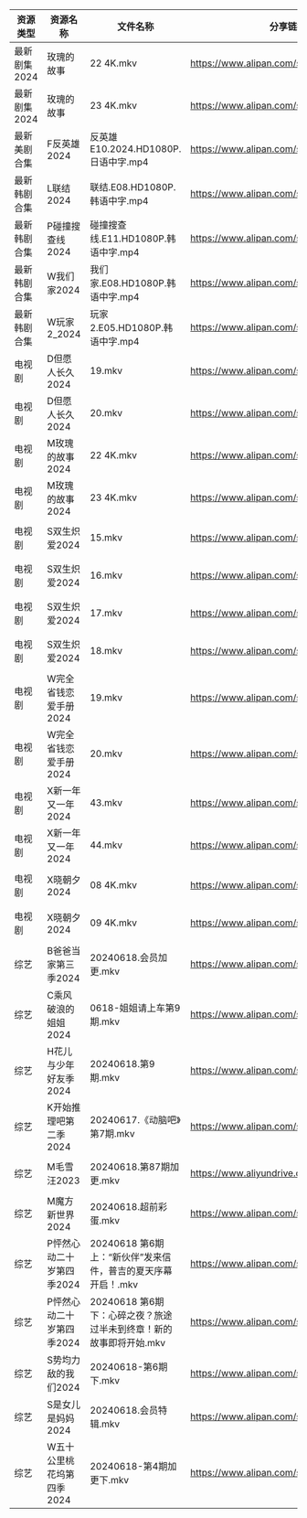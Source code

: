 | 资源类型     | 资源名称            | 文件名称                                      | 分享链接                                      | 更新时间                |
| -------- | --------------- | ----------------------------------------- | ----------------------------------------- | ------------------- |
| 最新剧集2024 | 玫瑰的故事           | 22 4K.mkv                                 | https://www.alipan.com/s/fnFwjLQJnWZ      | 2024-06-18 00:09:57 |
| 最新剧集2024 | 玫瑰的故事           | 23 4K.mkv                                 | https://www.alipan.com/s/fnFwjLQJnWZ      | 2024-06-18 00:09:57 |
| 最新美剧合集   | F反英雄2024        | 反英雄E10.2024.HD1080P.日语中字.mp4              | https://www.alipan.com/s/HAN9MAupm94      | 2024-06-18 10:08:50 |
| 最新韩剧合集   | L联结2024         | 联结.E08.HD1080P.韩语中字.mp4                   | https://www.alipan.com/s/4f7g9UiAEUn      | 2024-06-18 10:09:01 |
| 最新韩剧合集   | P碰撞搜查线2024      | 碰撞搜查线.E11.HD1080P.韩语中字.mp4                | https://www.alipan.com/s/ExkrRtDoNYC      | 2024-06-18 10:06:26 |
| 最新韩剧合集   | W我们家2024        | 我们家.E08.HD1080P.韩语中字.mp4                  | https://www.alipan.com/s/keo1YwSJiuD      | 2024-06-18 08:09:00 |
| 最新韩剧合集   | W玩家2_2024       | 玩家2.E05.HD1080P.韩语中字.mp4                  | https://www.alipan.com/s/BQakqHpWTDX      | 2024-06-18 10:09:29 |
| 电视剧      | D但愿人长久2024      | 19.mkv                                    | https://www.alipan.com/s/FhuZUhrsRyc      | 2024-06-18 00:05:12 |
| 电视剧      | D但愿人长久2024      | 20.mkv                                    | https://www.alipan.com/s/FhuZUhrsRyc      | 2024-06-18 00:05:11 |
| 电视剧      | M玫瑰的故事2024      | 22 4K.mkv                                 | https://www.alipan.com/s/6iviKZ6AX5y      | 2024-06-18 00:06:02 |
| 电视剧      | M玫瑰的故事2024      | 23 4K.mkv                                 | https://www.alipan.com/s/6iviKZ6AX5y      | 2024-06-18 00:06:02 |
| 电视剧      | S双生炽爱2024       | 15.mkv                                    | https://www.alipan.com/s/mESkNTumXRE      | 2024-06-18 08:42:09 |
| 电视剧      | S双生炽爱2024       | 16.mkv                                    | https://www.alipan.com/s/mESkNTumXRE      | 2024-06-18 08:42:09 |
| 电视剧      | S双生炽爱2024       | 17.mkv                                    | https://www.alipan.com/s/mESkNTumXRE      | 2024-06-18 19:06:28 |
| 电视剧      | S双生炽爱2024       | 18.mkv                                    | https://www.alipan.com/s/mESkNTumXRE      | 2024-06-18 19:06:27 |
| 电视剧      | W完全省钱恋爱手册2024   | 19.mkv                                    | https://www.alipan.com/s/6gtSZmCtHmc      | 2024-06-18 00:06:45 |
| 电视剧      | W完全省钱恋爱手册2024   | 20.mkv                                    | https://www.alipan.com/s/6gtSZmCtHmc      | 2024-06-18 00:06:45 |
| 电视剧      | X新一年又一年2024     | 43.mkv                                    | https://www.alipan.com/s/bJPaF5dmdbu      | 2024-06-18 19:06:45 |
| 电视剧      | X新一年又一年2024     | 44.mkv                                    | https://www.alipan.com/s/bJPaF5dmdbu      | 2024-06-18 19:06:44 |
| 电视剧      | X晓朝夕2024        | 08 4K.mkv                                 | https://www.alipan.com/s/xPX4YgDfFos      | 2024-06-18 08:42:19 |
| 电视剧      | X晓朝夕2024        | 09 4K.mkv                                 | https://www.alipan.com/s/xPX4YgDfFos      | 2024-06-18 12:06:53 |
| 综艺       | B爸爸当家第三季2024    | 20240618.会员加更.mkv                         | https://www.alipan.com/s/CZcWZGAe35k      | 2024-06-18 16:07:00 |
| 综艺       | C乘风破浪的姐姐2024    | 0618-姐姐请上车第9期.mkv                         | https://www.alipan.com/s/z2ZQFhKX5nR      | 2024-06-18 16:07:12 |
| 综艺       | H花儿与少年好友季2024   | 20240618.第9期.mkv                          | https://www.alipan.com/s/F192eKH9dMy      | 2024-06-18 16:07:30 |
| 综艺       | K开始推理吧第二季2024   | 20240617.《动脑吧》第7期.mkv                     | https://www.alipan.com/s/1KidtWGLx2b      | 2024-06-18 00:07:29 |
| 综艺       | M毛雪汪2023        | 20240618.第87期加更.mkv                       | https://www.aliyundrive.com/s/asPqfgPRqAg | 2024-06-18 16:07:44 |
| 综艺       | M魔方新世界2024      | 20240618.超前彩蛋.mkv                         | https://www.alipan.com/s/QX27Hz4Mb8P      | 2024-06-18 16:07:50 |
| 综艺       | P怦然心动二十岁第四季2024 | 20240618 第6期 上：“新伙伴”发来信件，普吉的夏天序幕开启！.mkv   | https://www.alipan.com/s/ha4xzKnmVsm      | 2024-06-18 16:07:57 |
| 综艺       | P怦然心动二十岁第四季2024 | 20240618 第6期 下：心碎之夜？旅途过半未到终章！新的故事即将开始.mkv | https://www.alipan.com/s/ha4xzKnmVsm      | 2024-06-18 16:07:57 |
| 综艺       | S势均力敌的我们2024    | 20240618-第6期下.mkv                         | https://www.alipan.com/s/XsFhEtje2h7      | 2024-06-18 16:08:03 |
| 综艺       | S是女儿是妈妈2024     | 20240618.会员特辑.mkv                         | https://www.alipan.com/s/GGFq6YSak3R      | 2024-06-18 16:08:05 |
| 综艺       | W五十公里桃花坞第四季2024 | 20240618-第4期加更下.mkv                       | https://www.alipan.com/s/FxvgZFoirza      | 2024-06-18 16:08:13 |
